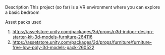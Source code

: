 Description
This project (so far) is a VR environment where you can explore a basic bedroom 

Asset packs used
1. https://assetstore.unity.com/packages/3d/props/p3d-indoor-design-starter-kit-3d-models-furniture-264116
2. https://assetstore.unity.com/packages/3d/props/furniture/furniture-free-low-poly-3d-models-pack-260522
